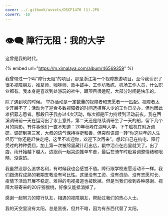 ```yaml
---
cover: ../.gitbook/assets/DSCF1470 (1).JPG
coverY: -10
---
```


# 👁🗨 障行无阻：我的大学

这曾是我的时代。

{% embed url="https://m.ximalaya.com/album/46569359" %}

我曾带过一个叫“障行无阻”的项目，那是浙江第一个视障旅游项目。至今我认识了很多视障朋友，推拿师、咖啡师、歌手鼓手、工作坊教练、机场工作人员，什么职业都有。我本身是喜欢到处游玩的社牛，跟项目很适配，大部分时间是快乐的。

除了遇到坎的时候。 举办活动是一定数量的视障者和志愿者一一匹配。视障者太少开展不了；活动为了迎合多数视障者的时间选择客人少的工作日举办，但也因此难招募志愿者。那段日子我办过4次活动，每次都是压力持续到活动前夜。我在西溪调研前一天在运河出了水上意外，第二天还是继续调研坐了一天的船，留下几个月的阴影。有件事他们一直不知道：20年秋峰在湖畔大学，下午趁机在附近调研。调研到第三家，大叔的语气保持得挺和善，但突然语调一转“你这些年的人生经历”“你还是赶快走吧，这里不欢迎你，欢迎下次再来”。想起自己在杭电、障行受过的种种委屈，加上第一次被绵里藏针赶出店，戳中泪点在店里就哭了。出了店，雨开始越下越大，边跟雨一起哭边推单车走，最后在骑车时赶紧调整情绪和眼睛，没露馅。

我虽然没那么追求名利，有时候我也会感觉不值。障行跟学校志愿活动不一样。我们跟流程成熟的暑期支教没有可比性。这里没有工资、没有资助、没有志愿时长、疫情下活动开展不稳定、难得的电视报道也被砍掉。但是当我们收到各种感谢、视障大哥寄来的20斤猕猴桃，好像又能抵消掉了。

感谢一起努力的障行队友，相遇的视障朋友，帮助过我们的热心人士。

我的天空里没有太阳，总是黑夜，但并不暗，因为有东西代替了太阳。

